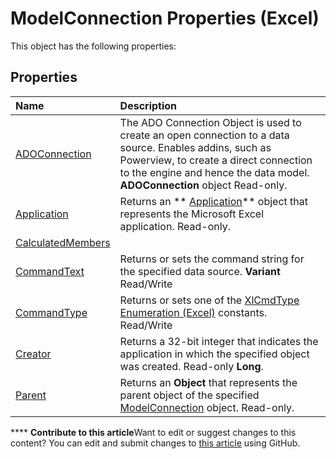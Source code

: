 
# ModelConnection Properties (Excel)
This object has the following properties:

## Properties



|**Name**|**Description**|
|:-----|:-----|
| [ADOConnection](36922296-6971-c42c-7d00-8d43ac1f328b.md)|The ADO Connection Object is used to create an open connection to a data source. Enables addins, such as Powerview, to create a direct connection to the engine and hence the data model.  **ADOConnection** object Read-only.|
| [Application](6d0ff59e-4d5d-c06c-4af8-33a69739f9e1.md)|Returns an  ** [Application](19b73597-5cf9-4f56-8227-b5211f657f6f.md)** object that represents the Microsoft Excel application. Read-only.|
| [CalculatedMembers](http://msdn.microsoft.com/library/2969824d-b7a2-fb88-1066-cf5d36d8e9bb%28Office.15%29.aspx)||
| [CommandText](6eb625dd-9890-01cc-e165-82c1257b2322.md)|Returns or sets the command string for the specified data source.  **Variant** Read/Write|
| [CommandType](29343162-48b3-65c2-ccde-d780b81fd43d.md)|Returns or sets one of the  [XlCmdType Enumeration (Excel)](4339b577-c29c-3c78-8433-df56c35b6633.md) constants. Read/Write|
| [Creator](f0761a07-6c55-ad1a-570f-d811403a510a.md)|Returns a 32-bit integer that indicates the application in which the specified object was created. Read-only  **Long**.|
| [Parent](8918804c-a7fc-fa8e-b5bd-ce3b2c8f2a4b.md)|Returns an  **Object** that represents the parent object of the specified [ModelConnection](db1b8e2b-76f7-5a6f-b510-6a4d6c4e9857.md) object. Read-only.|

****   **Contribute to this article**Want to edit or suggest changes to this content? You can edit and submit changes to  [this article](https://github.com/jhershey00/VBA_Excel_Test/OpenXMLCon/articles/080cdb30-ed4c-6353-7d79-0ed29a8082bc.md) using GitHub.

